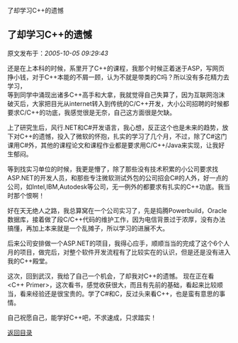 了却学习C++的遗憾
## 了却学习C++的遗憾

 原文发布于：*2005-10-05 09:29:43*

   
还是在上本科的时候，系里开了C++的课程，我那个时候正着迷于ASP，写网页挣小钱，对于C++本能的不屑一顾，认为不就是带类的C吗？所以没有多花精力去学习，  
等到同学中涌现出诸多C++高手和大拿，我就觉得自己失算了，因为互联网泡沫破灭后，大家把目光从internet转入到传统的C/C++开发，大小公司招聘的时候都要求C/C++的功底，我感觉很是无奈，自己这方面很是欠缺。

  
上了研究生后，风行.NET和C#开发语言，我心想，反正这个也是未来的趋势，放下对C++的遗憾，投入了微软的怀抱，扎实的学习了几个月，不过，除了C#这门课用C#外，其他的课程论文和课程作业都是要求用C/C++/Java来实现，让我好生郁闷。

 
等到找实习单位的时候，我更是懵了，除了那些没有技术积累的小公司要求找ASP.NET的开发人员，和那些专注微软测试外包的公司招会C#的人外，好一点的公司，如Intel,IBM,Autodesk等公司，无一例外的都要求有扎实的C++功底。我当时那个恨啊！

  
好在天无绝人之路，我总算窝在一个公司实习了，先是捣腾Powerbuild，Oracle数据库，接着做了段C/C++代码的维护工作，因为电信背景过于浓厚，没有办法搞懂，再加上本来就是一个乱摊子，所以学习的进展不大。

 
后来公司安排做一个ASP.NET的项目，我得心应手，顺顺当当的完成了这个6个人月的项目，做完后，对整个软件开发流程有了比较实在的认识，但是还是没有进入我的C++殿堂。

 
这次，回到武汉，我给了自己一个机会，了却我对C++的遗憾。 现在正在看<C++
Primer>，这次看书，感觉收获很大，而且有先前的基础，看起来比较顺当，看来经验还是很宝贵的。学了C#和C，反过头来看C++，也是蛮有意思的事情。

  
自己祝愿自己，能学好C++吧，不求速成，只求踏实！

[返回目录](index.html)
